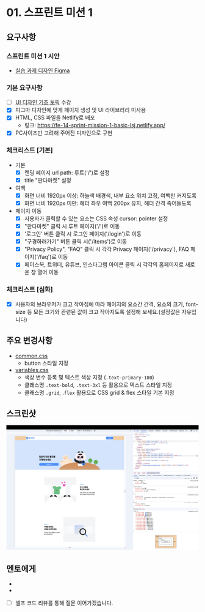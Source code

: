 # 01. 스프린트 미션 1

## 요구사항

### 스프린트 미션 1 시안

- [실습 과제 디자인 Figma](https://www.figma.com/file/IVkRlYWHY74QlgmxqA99Ym/%EC%8A%A4%ED%94%84%EB%A6%B0%ED%8A%B8-%EB%AF%B8%EC%85%98?type=design&node-id=55-1511&mode=design&t=bKrRR4qOAWuHB3fx-0)

### 기본 요구사항

- [ ] [UI 디자인 기초 토픽](https://www.codeit.kr/topics/ui-design-basics) 수강
- [x] 피그마 디자인에 맞게 페이지 생성 및 UI 라이브러리 미사용
- [x] HTML, CSS 파일을 Netlify로 배포
  - 링크: https://fe-14-sprint-mission-1-basic-lsj.netlify.app/
- [x] PC사이즈만 고려해 주어진 디자인으로 구현

### 체크리스트 [기본]

- 기본
  - [x] 랜딩 페이지 url path: 루트('/')로 설정
  - [x] title "판다마켓" 설정

- 여백
  - [x] 화면 너비 1920px 이상: 하늘색 배경색, 내부 요소 위치 고정, 여백만 커지도록
  - [x] 화면 너비 1920px 미만: 헤더 좌우 여백 200px 유지, 헤더 간격 죽어들도록

- 페이지 이동
  - [x] 사용자가 클릭할 수 있는 요소는 CSS 속성 cursor: pointer 설정
  - [x] "판다마켓" 클릭 시 루트 페이지('/')로 이동
  - [x] '로그인' 버튼 클릭 시 로그인 페이지('/login')로 이동
  - [x] "구경하러가기" 버튼 클릭 시('/items')로 이동
  - [x] "Privacy Policy", "FAQ" 클릭 시 각각 Privacy 페이지('/privacy'), FAQ 페이지('/faq')로 이동
  - [x] 페이스북, 트위터, 유튜브, 인스타그램 아이콘 클릭 시 각각의 홈페이지로 새로운 창 열어 이동

### 체크리스트 [심화]

- [x] 사용자의 브라우저가 크고 작아짐에 따라 페이지의 요소간 간격, 요소의 크기, font-size 등 모든 크기와 관련된 값이 크고 작아지도록 설정해 보세요.(설정값은 자유입니다)

## 주요 변경사항

- [common.css](./styles/common.css)
  - button 스타일 지정
- [variables.css](./styles/variables.css)
  - 색상 변수 등록 및 텍스트 색상 지정 (`.text-primary-100`)
  - 클래스명 `.text-bold`, `.text-3xl` 등 활용으로 텍스트 스타일 지정
  - 클래스명 `.grid`, .`flex` 활용으로 CSS grid & flex 스타일 기본 지정


## 스크린샷

![desktop-page-image](./assets/screenshot/landing-page-desktop.png)

## 멘토에게

-
-
- [ ] 셀프 코드 리뷰를 통해 질문 이어가겠습니다.

